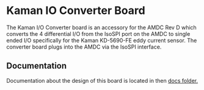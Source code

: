 # Kaman IO Converter Board

The Kaman I/O Converter board is an accessory for the AMDC Rev D which converts the 4 differential I/O from the IsoSPI port on the AMDC to single ended I/O specifically for the Kaman KD-5690-FE eddy current sensor. The converter board plugs into the AMDC via the IsoSPI interface. 

## Documentation

Documentation about the design of this board is located in then [docs folder.](docs/)